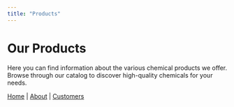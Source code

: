 ```yaml
---
title: "Products"
---
```


# Our Products

Here you can find information about the various chemical products we offer. Browse through our catalog to discover high-quality chemicals for your needs.

[Home](/) | [About](/about/) | [Customers](/customers/)
